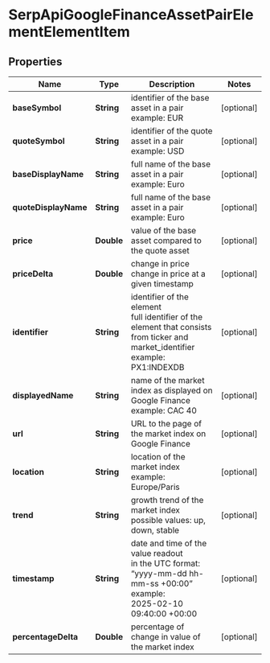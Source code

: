 # SerpApiGoogleFinanceAssetPairElementElementItem


## Properties

| Name | Type | Description | Notes |
|------------ | ------------- | ------------- | -------------|
**baseSymbol** | **String** | identifier of the base asset in a pair<br>example: EUR |[optional]|
**quoteSymbol** | **String** | identifier of the quote asset in a pair<br>example: USD |[optional]|
**baseDisplayName** | **String** | full name of the base asset in a pair<br>example: Euro |[optional]|
**quoteDisplayName** | **String** | full name of the base asset in a pair<br>example: Euro |[optional]|
**price** | **Double** | value of the base asset compared to the quote asset |[optional]|
**priceDelta** | **Double** | change in price<br>change in price at a given timestamp |[optional]|
**identifier** | **String** | identifier of the element<br>full identifier of the element that consists from ticker and market_identifier<br>example: PX1:INDEXDB |[optional]|
**displayedName** | **String** | name of the market index as displayed on Google Finance<br>example: CAC 40 |[optional]|
**url** | **String** | URL to the page of the market index on Google Finance |[optional]|
**location** | **String** | location of the market index<br>example: Europe/Paris |[optional]|
**trend** | **String** | growth trend of the market index<br>possible values: up, down, stable |[optional]|
**timestamp** | **String** | date and time of the value readout<br>in the UTC format: “yyyy-mm-dd hh-mm-ss +00:00”<br>example:<br>2025-02-10 09:40:00 +00:00 |[optional]|
**percentageDelta** | **Double** | percentage of change in value of the market index |[optional]|